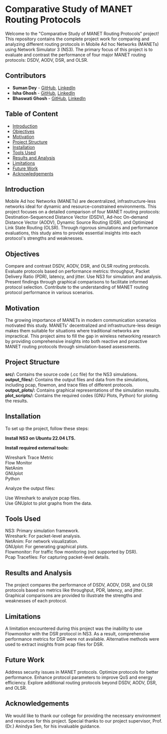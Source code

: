 # Comparative Study of MANET Routing Protocols
Welcome to the "Comparative Study of MANET Routing Protocols" project! This repository contains the complete project work for comparing and analyzing different routing protocols in Mobile Ad hoc Networks (MANETs) using Network Simulator 3 (NS3). The primary focus of this project is to evaluate and contrast the performance of four major MANET routing protocols: DSDV, AODV, DSR, and OLSR.

## Contributors

- **Suman Dey** - [GitHub](https://github.com/SumanDey29), [LinkedIn](https://www.linkedin.com/in/sumandey29)
- **Isha Ghosh** - [GitHub](https://github.com/isha-ghosh/), [LinkedIn](https://www.linkedin.com/in/isha-ghosh-204180262/)
- **Bhaswati Ghosh** - [GitHub](https://github.com/bhaswatimandal), [LinkedIn](https://www.linkedin.com/in/bhaswati-mandal/)

## Table of Content
- [Introduction](#introduction)
- [Objectives](#objectives)
- [Motivation](#motivation)
- [Project Structure](#project-structure)
- [Installation](#installation)
- [Tools Used](#tools-used)
- [Results and Analysis](#results-and-analysis)
- [Limitations](#limitations)
- [Future Work](#future-work)
- [Acknowledgements](#acknowledgements)

## Introduction
Mobile Ad hoc Networks (MANETs) are decentralized, infrastructure-less networks ideal for dynamic and resource-constrained environments. This project focuses on a detailed comparison of four MANET routing protocols: Destination-Sequenced Distance Vector (DSDV), Ad-hoc On-demand Distance Vector (AODV), Dynamic Source Routing (DSR), and Optimized Link State Routing (OLSR). Through rigorous simulations and performance evaluations, this study aims to provide essential insights into each protocol's strengths and weaknesses.

## Objectives
Compare and contrast DSDV, AODV, DSR, and OLSR routing protocols.
Evaluate protocols based on performance metrics: throughput, Packet Delivery Ratio (PDR), latency, and jitter.
Use NS3 for simulation and analysis.
Present findings through graphical comparisons to facilitate informed protocol selection.
Contribute to the understanding of MANET routing protocol performance in various scenarios.

## Motivation
The growing importance of MANETs in modern communication scenarios motivated this study. MANETs' decentralized and infrastructure-less design makes them suitable for situations where traditional networks are impractical. This project aims to fill the gap in wireless networking research by providing comprehensive insights into both reactive and proactive MANET routing protocols through simulation-based assessments.

## Project Structure
**src/:** Contains the source code (.cc file) for the NS3 simulations.<br/>
**output_files/:** Contains the output files and data from the simulations, including pcap, flowmon, and trace files of different protocols.<br/>
**output_plots/:** Contains graphical representations of the simulation results.<br/>
**plot_scripts/:** Contains the required codes (GNU Plots, Python) for ploting the results.<br/>

## Installation
To set up the project, follow these steps:

**Install NS3 on Ubuntu 22.04 LTS.**

**Install required external tools:**

Wireshark
Trace Metric<br/>
Flow Monitor<br/>
NetAnim<br/>
GNUplot<br/>
Python<br/>

Analyze the output files:

Use Wireshark to analyze pcap files.<br/>
Use GNUplot to plot graphs from the data.<br/>

## Tools Used
NS3: Primary simulation framework.<br/>
Wireshark: For packet-level analysis.<br/>
NetAnim: For network visualization.<br/>
GNUplot: For generating graphical plots.<br/>
Flowmonitor: For traffic flow monitoring (not supported by DSR).<br/>
Pcap Tracefiles: For capturing packet-level details.<br/>

## Results and Analysis
The project compares the performance of DSDV, AODV, DSR, and OLSR protocols based on metrics like throughput, PDR, latency, and jitter. Graphical comparisons are provided to illustrate the strengths and weaknesses of each protocol.

## Limitations
A limitation encountered during this project was the inability to use Flowmonitor with the DSR protocol in NS3. As a result, comprehensive performance metrics for DSR were not available. Alternative methods were used to extract insights from pcap files for DSR.

## Future Work
Address security issues in MANET protocols.
Optimize protocols for better performance.
Enhance protocol parameters to improve QoS and energy efficiency.
Explore additional routing protocols beyond DSDV, AODV, DSR, and OLSR.


## Acknowledgements
We would like to thank our college for providing the necessary environment and resources for this project. Special thanks to our project supervisor, Prof. (Dr.) Anindya Sen, for his invaluable guidance.
